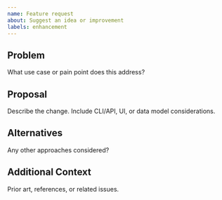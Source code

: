 ```yaml
---
name: Feature request
about: Suggest an idea or improvement
labels: enhancement
---
```


## Problem

What use case or pain point does this address?

## Proposal

Describe the change. Include CLI/API, UI, or data model considerations.

## Alternatives

Any other approaches considered?

## Additional Context

Prior art, references, or related issues.

